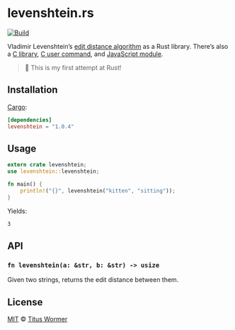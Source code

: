 # levenshtein.rs

[![Build][build-badge]][build]

Vladimir Levenshtein’s [edit distance algorithm][wiki] as a Rust
library. There’s also a [C library][c-api], [C user command][c-cli],
and [JavaScript module][js-api].

> :tada: This is my first attempt at Rust!

## Installation

[Cargo][]:

```toml
[dependencies]
levenshtein = "1.0.4"
```

## Usage

```rust
extern crate levenshtein;
use levenshtein::levenshtein;

fn main() {
    println!("{}", levenshtein("kitten", "sitting"));
}
```

Yields:

```txt
3
```

## API

### `fn levenshtein(a: &str, b: &str) -> usize`

Given two strings, returns the edit distance between them.

## License

[MIT][license] © [Titus Wormer][author]

<!-- Definitions -->

[build-badge]: https://img.shields.io/travis/wooorm/levenshtein-rs.svg

[build]: https://travis-ci.org/wooorm/levenshtein-rs

[license]: license

[author]: https://wooorm.com

[cargo]: https://crates.io

[wiki]: https://en.wikipedia.org/wiki/Levenshtein_distance

[c-cli]: https://github.com/wooorm/levenshtein

[c-api]: https://github.com/wooorm/levenshtein.c

[js-api]: https://github.com/words/levenshtein-edit-distance
